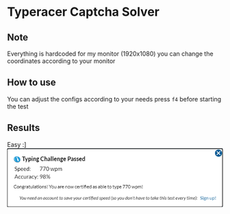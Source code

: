 # Typeracer Captcha Solver

## Note
Everything is hardcoded for my monitor (1920x1080) you can change the coordinates according to your monitor

## How to use
You can adjust the configs according to your needs
press `f4` before starting the test

## Results
Easy :]
![image](./images/770.png)